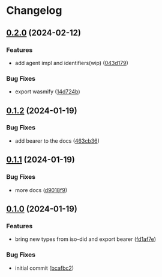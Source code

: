 # Changelog

## [0.2.0](https://github.com/fission-codes/stack/compare/ucan-v0.1.2...ucan-v0.2.0) (2024-02-12)


### Features

* add agent impl and identifiers(wip) ([043d179](https://github.com/fission-codes/stack/commit/043d179c65bf5af2cdb82c1f0f3f842ce3427080))


### Bug Fixes

* export wasmify ([14d724b](https://github.com/fission-codes/stack/commit/14d724b80475165b8f737521ed1cf5d5c5e7c686))

## [0.1.2](https://github.com/fission-codes/stack/compare/ucan-v0.1.1...ucan-v0.1.2) (2024-01-19)


### Bug Fixes

* add bearer to the docs ([463cb36](https://github.com/fission-codes/stack/commit/463cb36f22d22b2a31ae7a1cedaba5b38da5de9e))

## [0.1.1](https://github.com/fission-codes/stack/compare/ucan-v0.1.0...ucan-v0.1.1) (2024-01-19)


### Bug Fixes

* more docs ([d9018f9](https://github.com/fission-codes/stack/commit/d9018f98e7afd6b5dc585595760ddf589a70ac49))

## [0.1.0](https://github.com/fission-codes/stack/compare/ucan-v0.0.1...ucan-v0.1.0) (2024-01-19)


### Features

* bring new types from iso-did and export bearer ([fd1af7e](https://github.com/fission-codes/stack/commit/fd1af7e062020d60c5a85dc0b5f122a87befb3f3))


### Bug Fixes

* initial commit ([bcafbc2](https://github.com/fission-codes/stack/commit/bcafbc2f1ca0ad85ab0ed83bb28bcbe266e8b93e))
